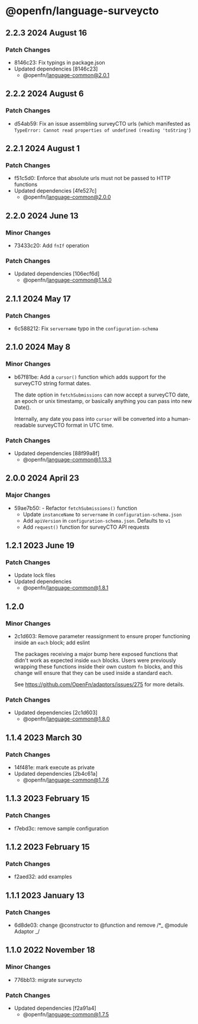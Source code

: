 # @openfn/language-surveycto

## 2.2.3 2024 August 16

### Patch Changes

* 8146c23: Fix typings in package.json
* Updated dependencies \[8146c23]
  * @openfn/language-common@2.0.1

## 2.2.2 2024 August 6

### Patch Changes

* d54ab59: Fix an issue assembling surveyCTO urls (which manifested as
  `TypeError: Cannot read properties of undefined (reading 'toString'`)

## 2.2.1 2024 August 1

### Patch Changes

* f51c5d0: Enforce that absolute urls must not be passed to HTTP functions
* Updated dependencies \[4fe527c]
  * @openfn/language-common@2.0.0

## 2.2.0 2024 June 13

### Minor Changes

* 73433c20: Add `fnIf` operation

### Patch Changes

* Updated dependencies \[106ecf6d]
  * @openfn/language-common@1.14.0

## 2.1.1 2024 May 17

### Patch Changes

* 6c588212: Fix `servername` typo in the `configuration-schema`

## 2.1.0 2024 May 8

### Minor Changes

* b67f81be: Add a `cursor()` function which adds support for the surveyCTO
  string format dates.

  The date option in `fetchSubmissions` can now accept a surveyCTO date, an
  epoch or unix timestamp, or basically anything you can pass into new Date().

  Internally, any date you pass into `cursor` will be converted into a
  human-readable surveyCTO format in UTC time.

### Patch Changes

* Updated dependencies \[88f99a8f]
  * @openfn/language-common@1.13.3

## 2.0.0 2024 April 23

### Major Changes

* 59ae7b50: - Refactor `fetchSubmissions()` function
  * Update `instanceName` to `servername` in `configuration-schema.json`
  * Add `apiVersion` in `configuration-schema.json`. Defaults to `v1`
  * Add `request()` function for surveyCTO API requests

## 1.2.1 2023 June 19

### Patch Changes

* Update lock files
* Updated dependencies
  * @openfn/language-common@1.8.1

## 1.2.0

### Minor Changes

* 2c1d603: Remove parameter reassignment to ensure proper functioning inside an
  `each` block; add eslint

  The packages receiving a major bump here exposed functions that didn't work as
  expected inside `each` blocks. Users were previously wrapping these functions
  inside their own custom `fn` blocks, and this change will ensure that they can
  be used inside a standard each.

  See https://github.com/OpenFn/adaptors/issues/275 for more details.

### Patch Changes

* Updated dependencies \[2c1d603]
  * @openfn/language-common@1.8.0

## 1.1.4 2023 March 30

### Patch Changes

* 14f481e: mark execute as private
* Updated dependencies \[2b4c61a]
  * @openfn/language-common@1.7.6

## 1.1.3 2023 February 15

### Patch Changes

* f7ebd3c: remove sample configuration

## 1.1.2 2023 February 15

### Patch Changes

* f2aed32: add examples

## 1.1.1 2023 January 13

### Patch Changes

* 6d8de03: change @constructor to @function and remove /\*\_ @module Adaptor \_/

## 1.1.0 2022 November 18

### Minor Changes

* 776bb13: migrate surveycto

### Patch Changes

* Updated dependencies \[f2a91a4]
  * @openfn/language-common@1.7.5
